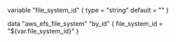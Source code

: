 variable "file_system_id" {
  type    = "string"
  default = ""
}

data "aws_efs_file_system" "by_id" {
  file_system_id = "${var.file_system_id}"
}
